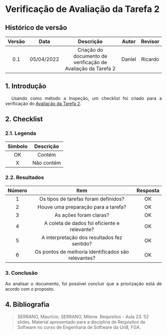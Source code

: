 # Verificação de Avaliação da Tarefa 2

## Histórico de versão

|Versão | Data | Descrição | Autor|  Revisor |
| :--: | :--: | :--: | :--: | :--:  |
| 0.1 | 05/04/2022  | Criação do documento de verificação de Avaliação da Tarefa 2 | Daniel |  Ricardo |

## 1. Introdução
<p style="text-indent: 20px; text-align: justify">
Usando como método a Inspeção, um checklist foi criado para a verificação do <a href="https://interacao-humano-computador.github.io/2021.2-Cebraspe/Avalia%C3%A7%C3%A3o_desenvolvimento/Nivel1/avaliacao2/" target="_blank">Avaliação da Tarefa 2</a>.


## 2. Checklist

### 2.1. Legenda

| Símbolo | Descrição |
| :-----: | :-------: |
| OK  | Contém  |
| X | Não contém  |

### 2.2. Resultados

| Número | Item | Resposta |
|:----:|:----:|:----:|
|1|Os tipos de tarefas foram definidos?|OK|
|2|Houve uma preparação para a tarefa?|OK|
|3|As ações foram claras?|OK|
|4|A coleta de dados foi eficiente e relevante?|OK|
|5|A interpretação dos resultados fez sentido?|OK|
|6|Os pontos de melhoria identificados são relevantes?|OK|

### 3. Conclusão
<p style="text-align: justify;">Ao analisar o documento, foi possível concluir que a priorização está de acordo com o proposto.
</p>

## 4. Bibliografia

> SERRANO, Maurício; SERRANO, Milene. Requisitos - Aula 23. 52 slides. Material apresentado para a disciplina de Requisitos de Software no curso de Engenharia de Software da UnB, FGA.

